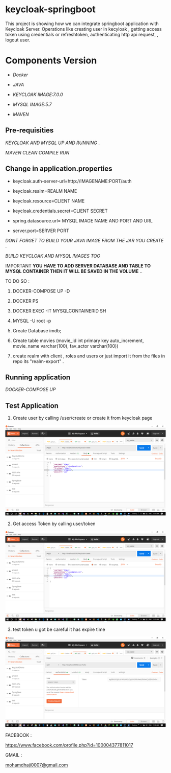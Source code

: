 # keycloak-springboot

This project is showing how we can integrate springboot application with Keycloak Server. Operations like creating user in kecyloak , getting access token using credentials or refreshtoken, authenticating http api request, , logout user.

# Components Version

* _Docker_

* _JAVA_

* _KEYCLOAK IMAGE:7.0.0_

* _MYSQL IMAGE:5.7_

* _MAVEN_

## Pre-requisities

_KEYCLOAK AND MYSQL UP AND RUNNING_ .

_MAVEN CLEAN COMPILE RUN_ 

## Change in application.properties

* keycloak.auth-server-url=http://IMAGENAME:PORT/auth

* keycloak.realm=REALM NAME

* keycloak.resource=CLIENT NAME

* keycloak.credentials.secret=CLIENT SECRET

* spring.datasource.url= MYSQL IMAGE NAME AND PORT AND URL

* server.port=SERVER PORT

_DONT FORGET TO BUILD YOUR JAVA IMAGE FROM THE JAR YOU CREATE_ .

_BUILD KEYCLOAK AND MYSQL IMAGES TOO_

IMPORTANT
__YOU HAVE TO ADD SERVER DATABASE AND TABLE TO MYSQL CONTAINER THEN IT WILL BE SAVED IN THE VOLUME__ ..

TO DO SO :

1. DOCKER-COMPOSE UP -D

1. DOCKER PS

1. DOCKER EXEC -IT MYSQLCONTAINERID SH

1. MYSQL -U root -p

1. Create Database imdb;

1. Create table movies (movie_id int primary key auto_increment, movie_name varchar(100), fav_actor varchar(100))

1. create realm with client , roles and users or just import it from the files in repo its "realm-export" .

## Running application

_DOCKER-COMPOSE UP_

## Test Application

1. Create user by calling /user/create or create it from keycloak page

![](/img/create.png)

2. Get access Token by calling user/token

![](/img/create.png)

3. test token u got be careful it has expire time

![](/img/hello.png)

FACEBOOK :

https://www.facebook.com/profile.php?id=100004377811017

GMAIL :

mohamdhaji0007@gmail.com











